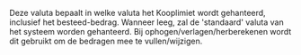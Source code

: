 Deze valuta bepaalt in welke valuta het Kooplimiet wordt gehanteerd, inclusief het besteed-bedrag. Wanneer leeg, zal de 'standaard' valuta van het systeem worden gehanteerd.
Bij ophogen/verlagen/herberekenen wordt dit gebruikt om de bedragen mee te vullen/wijzigen.
